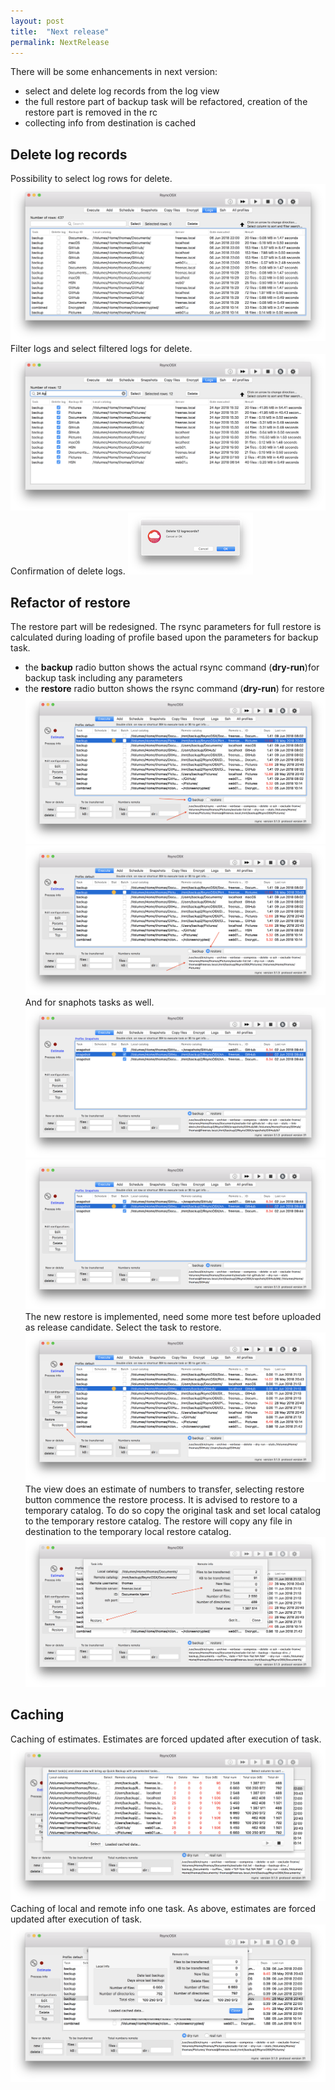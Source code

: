 ```yaml
---
layout: post
title:  "Next release"
permalink: NextRelease
---
```

There will be some enhancements in next version:
- select and delete log records from the log view
- the full restore part of backup task will be refactored, creation of the restore part is removed in the rc
- collecting info from destination is cached

## Delete log records
Possibility to select log rows for delete.
![](/images/RsyncOSX/v5.4.0/nr3.png)
Filter logs and select filtered logs for delete.
![](/images/RsyncOSX/v5.4.0/nr4.png)
Confirmation of delete logs.
![](/images/RsyncOSX/v5.4.0/nr5.png)

## Refactor of restore
The restore part will be redesigned. The rsync parameters for full restore is calculated during loading of profile based upon the parameters for backup task.
- the **backup** radio button shows the actual rsync command (**dry-run**)for backup task including any parameters
- the **restore** radio button shows the rsync command (**dry-run**) for restore
![](/images/RsyncOSX/v5.4.0/backup.png)
![](/images/RsyncOSX/v5.4.0/restore.png)
And for snaphots tasks as well.
![](/images/RsyncOSX/v5.4.0/backupsnap.png)
![](/images/RsyncOSX/v5.4.0/restoresnap.png)
The new restore is implemented, need some more test before uploaded as release candidate.
Select the task to restore.
![](/images/RsyncOSX/v5.4.0/restore1.png)
The view does an estimate of numbers to transfer, selecting restore button commence the restore process. It is advised to restore to a temporary catalog. To do so copy the original task and set local catalog to the temporary restore catalog. The restore will copy any file in destination to the temporary local restore catalog.
![](/images/RsyncOSX/v5.4.0/restore2.png)

## Caching
Caching of estimates. Estimates are forced updated after execution of task.
![](/images/RsyncOSX/v5.4.0/nr1.png)
Caching of local and remote info one task. As above, estimates are forced updated after execution of task.
![](/images/RsyncOSX/v5.4.0/nr2.png)
